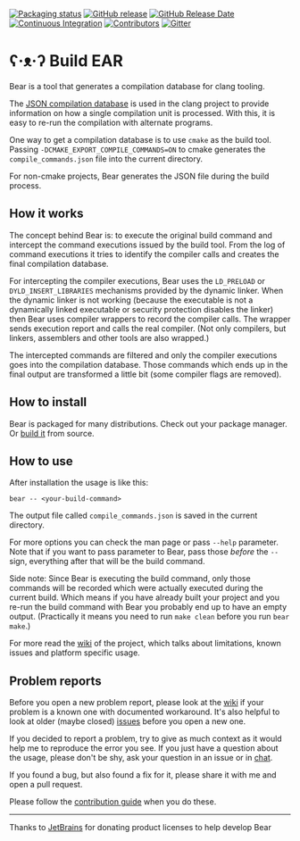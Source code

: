 [![Packaging status](https://repology.org/badge/tiny-repos/bear.svg)](https://repology.org/project/bear/versions)
[![GitHub release](https://img.shields.io/github/release/rizsotto/Bear)](https://github.com/rizsotto/Bear/releases)
[![GitHub Release Date](https://img.shields.io/github/release-date/rizsotto/Bear)](https://github.com/rizsotto/Bear/releases)
[![Continuous Integration](https://github.com/rizsotto/Bear/workflows/continuous%20integration/badge.svg)](https://github.com/rizsotto/Bear/actions)
[![Contributors](https://img.shields.io/github/contributors/rizsotto/Bear)](https://github.com/rizsotto/Bear/graphs/contributors)
[![Gitter](https://img.shields.io/gitter/room/rizsotto/Bear)](https://gitter.im/rizsotto/Bear)

ʕ·ᴥ·ʔ Build EAR  
===============

Bear is a tool that generates a compilation database for clang tooling.

The [JSON compilation database][JSONCDB] is used in the clang project
to provide information on how a single compilation unit is processed.
With this, it is easy to re-run the compilation with alternate programs.

One way to get a compilation database is to use `cmake` as the build
tool. Passing `-DCMAKE_EXPORT_COMPILE_COMMANDS=ON` to cmake generates
the `compile_commands.json` file into the current directory.

For non-cmake projects, Bear generates the JSON file during the build process.

  [JSONCDB]: http://clang.llvm.org/docs/JSONCompilationDatabase.html

How it works
------------

The concept behind Bear is: to execute the original build command and
intercept the command executions issued by the build tool. From the
log of command executions it tries to identify the compiler calls and
creates the final compilation database.  
 
For intercepting the compiler executions, Bear uses the `LD_PRELOAD`
or `DYLD_INSERT_LIBRARIES` mechanisms provided by the dynamic linker.
When the dynamic linker is not working (because the executable is not a
dynamically linked executable or security protection disables the linker)
then Bear uses compiler wrappers to record the compiler calls. The wrapper
sends execution report and calls the real compiler. (Not only compilers,
but linkers, assemblers and other tools are also wrapped.)

The intercepted commands are filtered and only the compiler executions
goes into the compilation database. Those commands which ends up in the
final output are transformed a little bit (some compiler flags are
removed). 

How to install
--------------

Bear is packaged for many distributions. Check out your package manager.
Or [build it](INSTALL.md) from source.

How to use
----------

After installation the usage is like this:

    bear -- <your-build-command>

The output file called `compile_commands.json` is saved in the current directory.

For more options you can check the man page or pass `--help` parameter. Note
that if you want to pass parameter to Bear, pass those _before_ the `--` sign,
everything after that will be the build command. 

Side note: Since Bear is executing the build command, only those commands will
be recorded which were actually executed during the current build. Which means
if you have already built your project and you re-run the build command with
Bear you probably end up to have an empty output. (Practically it means you
need to run `make clean` before you run `bear make`.)

For more read the [wiki][WIKI] of the project, which talks about limitations,
known issues and platform specific usage. 

Problem reports
---------------

Before you open a new problem report, please look at the [wiki][WIKI] if your
problem is a known one with documented workaround. It's also helpful to look
at older (maybe closed) [issues][ISSUES] before you open a new one.  

If you decided to report a problem, try to give as much context as it would
help me to reproduce the error you see. If you just have a question about the
usage, please don't be shy, ask your question in an issue or in [chat][CHAT].

If you found a bug, but also found a fix for it, please share it with me and
open a pull request.

Please follow the [contribution guide][GUIDE] when you do these.

  [ISSUES]: https://github.com/rizsotto/Bear/issues
  [WIKI]: https://github.com/rizsotto/Bear/wiki
  [CHAT]: https://gitter.im/rizsotto/Bear
  [GUIDE]: https://github.com/rizsotto/Bear/blob/master/CONTRIBUTING.md

---

Thanks to [JetBrains](https://www.jetbrains.com/?from=Bear)
for donating product licenses to help develop Bear
